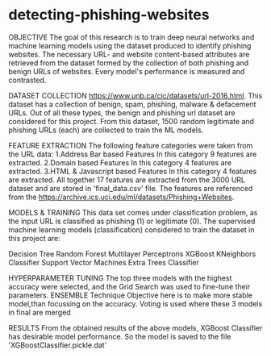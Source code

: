 # detecting-phishing-websites
OBJECTIVE
The goal of this research is to train deep neural networks and machine learning models using the dataset produced to identify phishing websites. The necessary URL- and website content-based attributes are retrieved from the dataset formed by the collection of both phishing and benign URLs of websites. Every model's performance is measured and contrasted.

DATASET COLLECTION
 https://www.unb.ca/cic/datasets/url-2016.html. This dataset has a collection of benign, spam, phishing, malware & defacement URLs. Out of all these types, the benign and phishing url dataset are considered for this project. From this dataset, 1500 random legitimate and phishing URLs (each) are collected to train the ML models.
 
 FEATURE EXTRACTION
 The following feature categories were taken from the URL data:
    1.Address Bar based Features
          In this category 9 features are extracted.
    2.Domain based Features
          In this category 4 features are extracted.
    3.HTML & Javascript based Features
          In this category 4 features are extracted.
  All together 17 features are extracted from the 3000 URL dataset and are stored in 'final_data.csv' file.
  The features are referenced from the https://archive.ics.uci.edu/ml/datasets/Phishing+Websites.
  
  MODELS & TRAINING
 This data set comes under classification problem, as the input URL is classified as phishing (1) or legitimate (0). The supervised machine learning models (classification) considered to train the dataset in this project are:

Decision Tree
Random Forest
Multilayer Perceptrons
XGBoost
KNeighbors Classifier
Support Vector Machines
Extra Trees Classifier

HYPERPARAMETER TUNING
The top three models with the highest accuracy were selected, and the Grid Search was used to fine-tune their parameters.
ENSEMBLE Technique
Objective here is to make more stable model,than focussing on the accuracy. Voting is used where these 3 models in final are merged

RESULTS
From the obtained results of the above models, XGBoost Classifier has desirable model performance. So the model is saved to the file 'XGBoostClassifier.pickle.dat'
  
